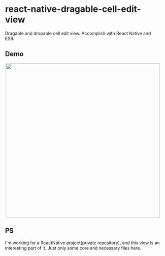 # react-native-dragable-cell-edit-view
Dragable and dropable cell edit view. Accomplish with React Native and ES6.

## Demo
<div align="center">
    <img src="./art/demo.gif"  width="500px" align="center" />
</div>

## PS
I'm working for a ReactNative project(private repository), and this view is an interesting part of it. Just only some core and necessary files here.
